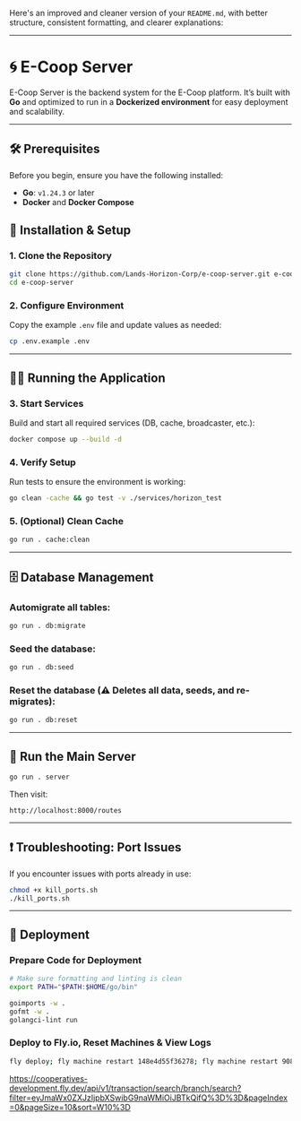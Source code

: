 Here's an improved and cleaner version of your `README.md`, with better structure, consistent formatting, and clearer explanations:

---

# 🌀 E-Coop Server

E-Coop Server is the backend system for the E-Coop platform. It’s built with **Go** and optimized to run in a **Dockerized environment** for easy deployment and scalability.

---

## 🛠️ Prerequisites

Before you begin, ensure you have the following installed:

- **Go**: `v1.24.3` or later
- **Docker** and **Docker Compose**

## 🚀 Installation & Setup

### 1. Clone the Repository

```bash
git clone https://github.com/Lands-Horizon-Corp/e-coop-server.git e-coop-server
cd e-coop-server
```

### 2. Configure Environment

Copy the example `.env` file and update values as needed:

```bash
cp .env.example .env
```

---

## 🧑‍💻 Running the Application

### 3. Start Services

Build and start all required services (DB, cache, broadcaster, etc.):

```bash
docker compose up --build -d
```

### 4. Verify Setup

Run tests to ensure the environment is working:

```bash
go clean -cache && go test -v ./services/horizon_test
```

### 5. (Optional) Clean Cache

```bash
go run . cache:clean
```

---

## 🗄️ Database Management

### Automigrate all tables:

```bash
go run . db:migrate
```

### Seed the database:

```bash
go run . db:seed
```

### Reset the database (⚠️ Deletes all data, seeds, and re-migrates):

```bash
go run . db:reset
```

---

## 🧩 Run the Main Server

```bash
go run . server
```

Then visit:

```
http://localhost:8000/routes
```

---

## ❗ Troubleshooting: Port Issues

If you encounter issues with ports already in use:

```bash
chmod +x kill_ports.sh
./kill_ports.sh
```

---

## 🚢 Deployment

### Prepare Code for Deployment

```bash
# Make sure formatting and linting is clean
export PATH="$PATH:$HOME/go/bin"

goimports -w .
gofmt -w .
golangci-lint run
```

### Deploy to Fly.io, Reset Machines & View Logs

```bash
fly deploy; fly machine restart 148e4d55f36278; fly machine restart 90802d3ea0ed38; fly logs
```

https://cooperatives-development.fly.dev/api/v1/transaction/search/branch/search?filter=eyJmaWx0ZXJzIjpbXSwibG9naWMiOiJBTkQifQ%3D%3D&pageIndex=0&pageSize=10&sort=W10%3D